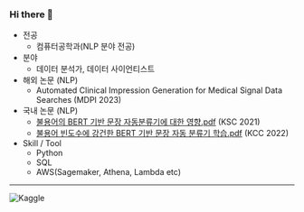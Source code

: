 ### Hi there 👋

- 전공
  - 컴퓨터공학과(NLP 분야 전공)
- 분야
  - 데이터 분석가, 데이터 사이언티스트
- 해외 논문 (NLP)
  - Automated Clinical Impression Generation for Medical Signal Data Searches (MDPI 2023)
- 국내 논문 (NLP)
  - [불용어의 BERT 기반 문장 자동분류기에 대한 영향.pdf](https://github.com/enter1994/enter1994/files/10119499/BERT.pdf) (KSC 2021)
  - [불용어 빈도수에 강건한 BERT 기반 문장 자동 분류기 학습.pdf](https://github.com/enter1994/enter1994/files/10119504/BERT.pdf) (KCC 2022)
- Skill / Tool
  - Python
  - SQL
  - AWS(Sagemaker, Athena, Lambda etc)

---

![Kaggle](https://img.shields.io/badge/Kaggle-035a7d?style=for-the-badge&logo=kaggle&logoColor=white)
